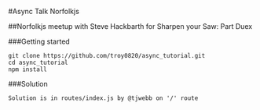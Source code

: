 #Async Talk Norfolkjs

##Norfolkjs meetup with Steve Hackbarth for Sharpen your Saw: Part Duex

###Getting started

```
git clone https://github.com/troy0820/async_tutorial.git
cd async_tutorial
npm install
````

###Solution
```
Solution is in routes/index.js by @tjwebb on '/' route
```

